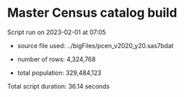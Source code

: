 # Master Census catalog build
Script run on 2023-02-01 at 07:05

- source file used: ../bigFiles/pcen_v2020_y20.sas7bdat

- number of rows: 4,324,768

- total population: 329,484,123


Total script duration: 36.14 seconds
